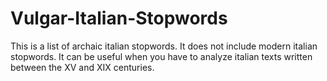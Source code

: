# Vulgar-Italian-Stopwords
This is a list of archaic italian stopwords. It does not include modern italian stopwords.
It can be useful when you have to analyze italian texts written between the XV and XIX centuries.
